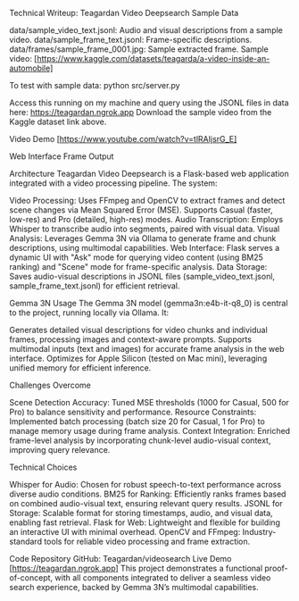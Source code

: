 Technical Writeup: Teagardan Video Deepsearch
Sample Data

data/sample_video_text.jsonl: Audio and visual descriptions from a sample video.
data/sample_frame_text.jsonl: Frame-specific descriptions.
data/frames/sample_frame_0001.jpg: Sample extracted frame.
Sample video: [https://www.kaggle.com/datasets/teagarda/a-video-inside-an-automobile]

To test with sample data:
python src/server.py


Access this running on my machine and query using the JSONL files in data here: https://teagardan.ngrok.app
Download the sample video from the Kaggle dataset link above.

Video Demo
[https://www.youtube.com/watch?v=tlRAIjsrG_E]


Web Interface
Frame Output

Architecture
Teagardan Video Deepsearch is a Flask-based web application integrated with a video processing pipeline. The system:

Video Processing: Uses FFmpeg and OpenCV to extract frames and detect scene changes via Mean Squared Error (MSE). Supports Casual (faster, low-res) and Pro (detailed, high-res) modes.
Audio Transcription: Employs Whisper to transcribe audio into segments, paired with visual data.
Visual Analysis: Leverages Gemma 3N via Ollama to generate frame and chunk descriptions, using multimodal capabilities.
Web Interface: Flask serves a dynamic UI with "Ask" mode for querying video content (using BM25 ranking) and "Scene" mode for frame-specific analysis.
Data Storage: Saves audio-visual descriptions in JSONL files (sample_video_text.jsonl, sample_frame_text.jsonl) for efficient retrieval.

Gemma 3N Usage
The Gemma 3N model (gemma3n:e4b-it-q8_0) is central to the project, running locally via Ollama. It:

Generates detailed visual descriptions for video chunks and individual frames, processing images and context-aware prompts.
Supports multimodal inputs (text and images) for accurate frame analysis in the web interface.
Optimizes for Apple Silicon (tested on Mac mini), leveraging unified memory for efficient inference.

Challenges Overcome

Scene Detection Accuracy: Tuned MSE thresholds (1000 for Casual, 500 for Pro) to balance sensitivity and performance.
Resource Constraints: Implemented batch processing (batch size 20 for Casual, 1 for Pro) to manage memory usage during frame analysis.
Context Integration: Enriched frame-level analysis by incorporating chunk-level audio-visual context, improving query relevance.

Technical Choices

Whisper for Audio: Chosen for robust speech-to-text performance across diverse audio conditions.
BM25 for Ranking: Efficiently ranks frames based on combined audio-visual text, ensuring relevant query results.
JSONL for Storage: Scalable format for storing timestamps, audio, and visual data, enabling fast retrieval.
Flask for Web: Lightweight and flexible for building an interactive UI with minimal overhead.
OpenCV and FFmpeg: Industry-standard tools for reliable video processing and frame extraction.

Code Repository
GitHub: Teagardan/videosearch
Live Demo
[https://teagardan.ngrok.app]
This project demonstrates a functional proof-of-concept, with all components integrated to deliver a seamless video search experience, backed by Gemma 3N’s multimodal capabilities.